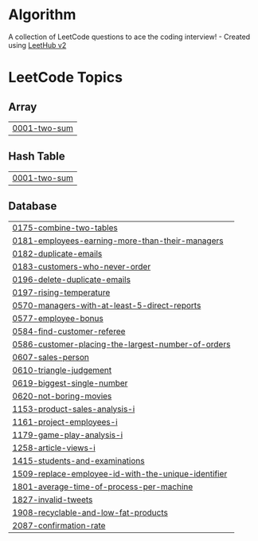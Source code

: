 # Algorithm
A collection of LeetCode questions to ace the coding interview! - Created using [LeetHub v2](https://github.com/arunbhardwaj/LeetHub-2.0)

<!---LeetCode Topics Start-->
# LeetCode Topics
## Array
|  |
| ------- |
| [0001-two-sum](https://github.com/HellSkk/Algorithm/tree/master/0001-two-sum) |
## Hash Table
|  |
| ------- |
| [0001-two-sum](https://github.com/HellSkk/Algorithm/tree/master/0001-two-sum) |
## Database
|  |
| ------- |
| [0175-combine-two-tables](https://github.com/HellSkk/Algorithm/tree/master/0175-combine-two-tables) |
| [0181-employees-earning-more-than-their-managers](https://github.com/HellSkk/Algorithm/tree/master/0181-employees-earning-more-than-their-managers) |
| [0182-duplicate-emails](https://github.com/HellSkk/Algorithm/tree/master/0182-duplicate-emails) |
| [0183-customers-who-never-order](https://github.com/HellSkk/Algorithm/tree/master/0183-customers-who-never-order) |
| [0196-delete-duplicate-emails](https://github.com/HellSkk/Algorithm/tree/master/0196-delete-duplicate-emails) |
| [0197-rising-temperature](https://github.com/HellSkk/Algorithm/tree/master/0197-rising-temperature) |
| [0570-managers-with-at-least-5-direct-reports](https://github.com/HellSkk/Algorithm/tree/master/0570-managers-with-at-least-5-direct-reports) |
| [0577-employee-bonus](https://github.com/HellSkk/Algorithm/tree/master/0577-employee-bonus) |
| [0584-find-customer-referee](https://github.com/HellSkk/Algorithm/tree/master/0584-find-customer-referee) |
| [0586-customer-placing-the-largest-number-of-orders](https://github.com/HellSkk/Algorithm/tree/master/0586-customer-placing-the-largest-number-of-orders) |
| [0607-sales-person](https://github.com/HellSkk/Algorithm/tree/master/0607-sales-person) |
| [0610-triangle-judgement](https://github.com/HellSkk/Algorithm/tree/master/0610-triangle-judgement) |
| [0619-biggest-single-number](https://github.com/HellSkk/Algorithm/tree/master/0619-biggest-single-number) |
| [0620-not-boring-movies](https://github.com/HellSkk/Algorithm/tree/master/0620-not-boring-movies) |
| [1153-product-sales-analysis-i](https://github.com/HellSkk/Algorithm/tree/master/1153-product-sales-analysis-i) |
| [1161-project-employees-i](https://github.com/HellSkk/Algorithm/tree/master/1161-project-employees-i) |
| [1179-game-play-analysis-i](https://github.com/HellSkk/Algorithm/tree/master/1179-game-play-analysis-i) |
| [1258-article-views-i](https://github.com/HellSkk/Algorithm/tree/master/1258-article-views-i) |
| [1415-students-and-examinations](https://github.com/HellSkk/Algorithm/tree/master/1415-students-and-examinations) |
| [1509-replace-employee-id-with-the-unique-identifier](https://github.com/HellSkk/Algorithm/tree/master/1509-replace-employee-id-with-the-unique-identifier) |
| [1801-average-time-of-process-per-machine](https://github.com/HellSkk/Algorithm/tree/master/1801-average-time-of-process-per-machine) |
| [1827-invalid-tweets](https://github.com/HellSkk/Algorithm/tree/master/1827-invalid-tweets) |
| [1908-recyclable-and-low-fat-products](https://github.com/HellSkk/Algorithm/tree/master/1908-recyclable-and-low-fat-products) |
| [2087-confirmation-rate](https://github.com/HellSkk/Algorithm/tree/master/2087-confirmation-rate) |
<!---LeetCode Topics End-->